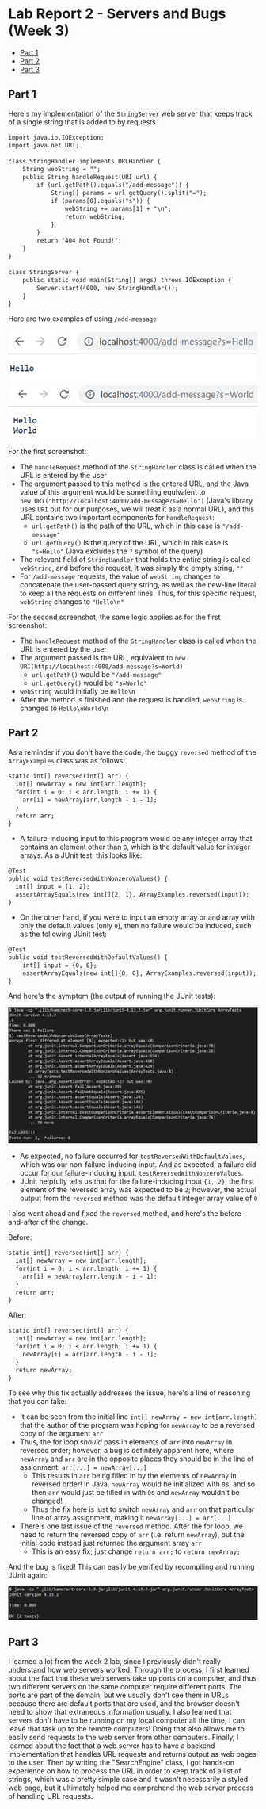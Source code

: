 # Lab Report 2 - Servers and Bugs (Week 3)
* [Part 1](lab2.html#part-1)
* [Part 2](lab2.html#part-2)
* [Part 3](lab2.html#part-3)

## Part 1
Here's my implementation of the `StringServer` web server that keeps track of a single string that is added to by requests.

```
import java.io.IOException;
import java.net.URI;

class StringHandler implements URLHandler {
    String webString = "";
    public String handleRequest(URI url) {
        if (url.getPath().equals("/add-message")) {
            String[] params = url.getQuery().split("=");
            if (params[0].equals("s")) {
                webString += params[1] + "\n";
                return webString;
            }
        } 
        return "404 Not Found!";
    }
}

class StringServer {
    public static void main(String[] args) throws IOException {
        Server.start(4000, new StringHandler());
    }
}
```

Here are two examples of using `/add-message`

![](stringserver_s1.png)
![](stringserver_s2.png)

For the first screenshot:
* The `handleRequest` method of the `StringHandler` class is called when the URL is entered by the user
* The argument passed to this method is the entered URL, and the Java value of this argument would be something equivalent to  
`new URI("http://localhost:4000/add-message?s=Hello")` (Java's library uses `URI` but for our purposes, we will treat it as a normal URL), and this URL contains two important components for `handleRequest`:
    * `url.getPath()` is the path of the URL, which in this case is `"/add-message"`
    * `url.getQuery()` is the query of the URL, which in this case is `"s=Hello"` (Java excludes the `?` symbol of the query)
* The relevant field of `StringHandler` that holds the entire string is called `webString`, and before the request, it was simply the empty string, `""`
* For `/add-message` requests, the value of `webString` changes to concatenate the user-passed query string, as well as the new-line literal to keep all the requests on different lines. Thus, for this specific request, `webString` changes to `"Hello\n"`

For the second screenshot, the same logic applies as for the first screenshot:
* The `handleRequest` method of the `StringHandler` class is called when the URL is entered by the user
* The argument passed is the URL, equivalent to `new URI(http://localhost:4000/add-message?s=World)`
    * `url.getPath()` would be `"/add-message"`
    * `url.getQuery()` would be `"s=World"`
* `webString` would initially be `Hello\n`
* After the method is finished and the request is handled, `webString` is changed to `Hello\nWorld\n`

## Part 2
As a reminder if you don't have the code, the buggy `reversed` method of the `ArrayExamples` class was as follows:

```
static int[] reversed(int[] arr) {
  int[] newArray = new int[arr.length];
  for(int i = 0; i < arr.length; i += 1) {
    arr[i] = newArray[arr.length - i - 1];
  }
  return arr;
}
```

* A failure-inducing input to this program would be any integer array that contains an element other than `0`, which is the default value for integer arrays. As a JUnit test, this looks like:

```
@Test
public void testReversedWithNonzeroValues() {
  int[] input = {1, 2};
  assertArrayEquals(new int[]{2, 1}, ArrayExamples.reversed(input));
}
```

* On the other hand, if you were to input an empty array or and array with only the default values (only `0`), then no failure would be induced, such as the following JUnit test:

```
@Test
public void testReversedWithDefaultValues() {
    int[] input = {0, 0};
    assertArrayEquals(new int[]{0, 0}, ArrayExamples.reversed(input));
}
```

And here's the symptom (the output of running the JUnit tests):

![](buggy_reversed_symptoms.png)
* As expected, no failure occurred for `testReversedWithDefaultValues`, which was our non-failure-inducing input. And as expected, a failure did occur for our failure-inducing input, `testReversedWithNonzeroValues`.
* JUnit helpfully tells us that for the failure-inducing input `{1, 2}`, the first element of the reversed array was expected to be `2`; however, the actual output from the `reversed` method was the default integer array value of `0`

I also went ahead and fixed the `reversed` method, and here's the before-and-after of the change.

Before:

```
static int[] reversed(int[] arr) {
  int[] newArray = new int[arr.length];
  for(int i = 0; i < arr.length; i += 1) {
    arr[i] = newArray[arr.length - i - 1];
  }
  return arr;
}
```

After:

```
static int[] reversed(int[] arr) {
  int[] newArray = new int[arr.length];
  for(int i = 0; i < arr.length; i += 1) {
    newArray[i] = arr[arr.length - i - 1];
  }
  return newArray;
}
```

To see why this fix actually addresses the issue, here's a line of reasoning that you can take:
* It can be seen from the initial line `int[] newArray = new int[arr.length]` that the author of the program was hoping for `newArray` to be a reversed copy of the argument `arr`
* Thus, the for loop *should* pass in elements of `arr` into `newArray` in reversed order; however, a bug is definitely apparent here, where `newArray` and `arr` are in the opposite places they should be in the line of assignment: `arr[...] = newArray[...]`
    * This results in `arr` being filled in by the elements of `newArray` in reversed order! In Java, `newArray` would be initialized with `0`s, and so then `arr` would just be filled in with `0`s and `newArray` wouldn't be changed!
    * Thus the fix here is just to switch `newArray` and `arr` on that particular line of array assignment, making it `newArray[...] = arr[...]`
* There's one last issue of the `reversed` method. After the for loop, we need to return the reversed copy of `arr` (i.e. return `newArray`), but the initial code instead just returned the argument array `arr` 
    * This is an easy fix; just change `return arr;` to `return newArray;`

And the bug is fixed! This can easily be verified by recompiling and running JUnit again:

![](fixed_reversed_symptoms.png)

## Part 3
I learned a lot from the week 2 lab, since I previously didn't really understand how web servers worked. Through the process, I first learned about the fact that these web servers take up ports on a computer, and thus two different servers on the same computer require different ports. The ports are part of the domain, but we usually don't see them in URLs because there are default ports that are used, and the browser doesn't need to show that extraneous information usually. I also learned that servers don't have to be running on my local computer all the time; I can leave that task up to the remote computers! Doing that also allows me to easily send requests to the web server from other computers. Finally, I learned about the fact that a web server has to have a backend implementation that handles URL requests and returns output as web pages to the user. Then by writing the "SearchEngine" class, I got hands-on experience on how to process the URL in order to keep track of a list of strings, which was a pretty simple case and it wasn't necessarily a styled web page, but it ultimately helped me comprehend the web server process of handling URL requests.
